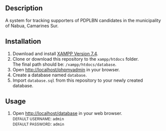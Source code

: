Description
---
<p>A system for tracking supporters of PDPLBN candidates in the municipality of Nabua, Camarines Sur.</p>

Installation
--
<ol>
    <li>
        Download and install <a href="https://www.apachefriends.org/download.html" target="_blank">XAMPP Version 7.4</a>.
    </li>
    <li>
        Clone or download this repository to the <code>xampp/htdocs</code> folder.<br>
        The final path should be: <code>/xampp/htdocs/database</code>.<br>
    </li>
    <li>
        Open <a href="http://localhost/phpmyadmin" target="_blank">http://localhost/phpmyadmin</a> in your browser.
    </li>
    <li>
        Create a database named <code>database</code>.
    </li>
    <li>
        Import <code>database.sql</code> from this repository to your newly created database.
    </li>
</ol>

Usage
--
<ol>
    <li>
        Open <a href="http://localhost/database" target="_blank">http://localhost/database</a> in your web browser.
        <br>
        <small>DEFAULT USERNAME</small>: <code>admin</code>
        <br>
        <small>DEFAULT PASSWORD</small>: <code>admin</code>
    </li>
</ol>




